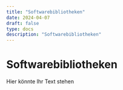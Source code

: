 ```yaml
---
title: "Softwarebibliotheken"
date: 2024-04-07
draft: false
type: docs
description: "Softwarebibliotheken"
---
```


# Softwarebibliotheken

Hier könnte Ihr Text stehen
